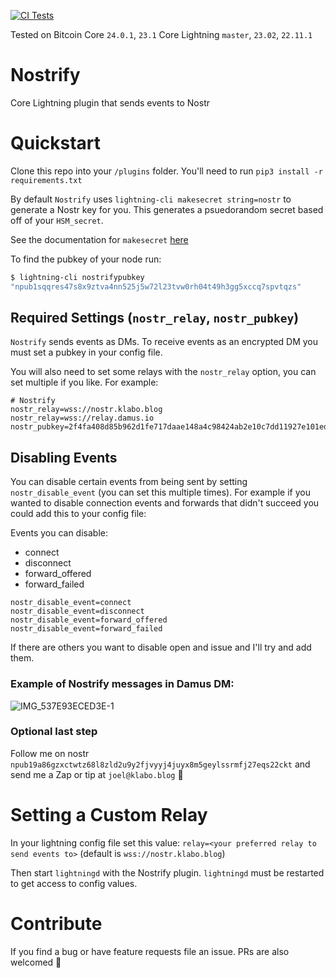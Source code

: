 [![CI Tests](https://github.com/joelklabo/nostrify/actions/workflows/ci.yml/badge.svg)](https://github.com/joelklabo/nostrify/actions/workflows/ci.yml)

Tested on Bitcoin Core `24.0.1`, `23.1`
Core Lightning `master`, `23.02`, `22.11.1`

# Nostrify
Core Lightning plugin that sends events to Nostr

# Quickstart

Clone this repo into your `/plugins` folder. You'll need to run `pip3 install -r requirements.txt`

By default `Nostrify` uses `lightning-cli makesecret string=nostr` to generate a Nostr key for you. This generates a psuedorandom secret based off of your `HSM_secret`.

See the documentation for `makesecret` [here](https://lightning.readthedocs.io/lightning-makesecret.7.html?highlight=makesecret)

To find the pubkey of your node run:
```bash
$ lightning-cli nostrifypubkey
"npub1sqqres47s8x9ztva4nn525j5w72l23tvw0rh04t49h3gg5xccq7spvtqzs"
```

## Required Settings (`nostr_relay`, `nostr_pubkey`)

`Nostrify` sends events as DMs. To receive events as an encrypted DM you must set a pubkey in your config file.

You will also need to set some relays with the `nostr_relay` option, you can set multiple if you like. For example:

```
# Nostrify
nostr_relay=wss://nostr.klabo.blog
nostr_relay=wss://relay.damus.io
nostr_pubkey=2f4fa408d85b962d1fe717daae148a4c98424ab2e10c7dd11927e101ed3257b2
```

## Disabling Events

You can disable certain events from being sent by setting `nostr_disable_event` (you can set this multiple times). For example if you wanted to disable connection events and forwards that didn't succeed you could add this to your config file:

Events you can disable:
- connect
- disconnect
- forward_offered
- forward_failed

```
nostr_disable_event=connect
nostr_disable_event=disconnect
nostr_disable_event=forward_offered
nostr_disable_event=forward_failed
```

If there are others you want to disable open and issue and I'll try and add them.

### Example of Nostrify messages in Damus DM:

![IMG_537E93ECED3E-1](https://user-images.githubusercontent.com/264977/226097495-f598913c-9a82-4654-a802-aacb8bd315a9.jpeg)

### Optional last step

Follow me on nostr `npub19a86gzxctwtz68l8zld2u9y2fjvyyj4juyx8m5geylssrmfj27eqs22ckt` and send me a Zap or tip at `joel@klabo.blog` 🤙

# Setting a Custom Relay

In your lightning config file set this value:
`relay=<your preferred relay to send events to>` (default is `wss://nostr.klabo.blog`)

Then start `lightningd` with the Nostrify plugin. `lightningd` must be restarted to get access to config values.

# Contribute

If you find a bug or have feature requests file an issue. PRs are also welcomed 🤙
